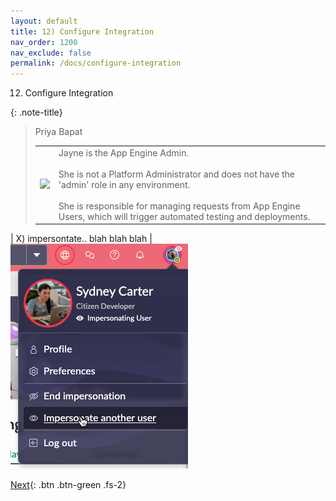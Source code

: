 ```yaml
---
layout: default
title: 12) Configure Integration
nav_order: 1200
nav_exclude: false
permalink: /docs/configure-integration
---
```


12) Configure Integration


{: .note-title}
> Priya Bapat
> <table>
> <tbody>
> <tr>
> <td>
> <img src="https://creatorworkflowsnow.github.io/lab-aemc-utah/assets/images/Jayne_Nigel.png" />
> </td>
> <td>
> Jayne is the App Engine Admin.<br/>
> <br/>
> She is not a Platform Administrator and does not have the 'admin' role in any environment.<br/>
> <br/>
> She is responsible for managing requests from App Engine Users, which will trigger automated testing and deployments. 
> </td>
> </tr>
> </tbody>
> </table>



| X) impersontate.. blah blah blah
| ![](../assets/images/2023-07-11-20-50-38.png)


[Next](/lab-aemc-utah/docs/deployment-request){: .btn .btn-green .fs-2}